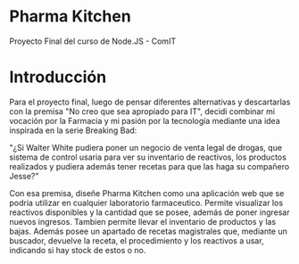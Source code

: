 # Pharma Kitchen
Proyecto Final del curso de Node.JS - ComIT
 
# Introducción
Para el proyecto final, luego de pensar diferentes alternativas y descartarlas con la premisa "No creo que sea apropiado para IT", decidi combinar mi vocación por la Farmacia y mi pasión por la tecnología mediante una idea inspirada en la serie Breaking Bad:

"¿Si Walter White pudiera poner un negocio de venta legal de drogas, que sistema de control usaria para ver su inventario de reactivos, los productos realizados y pudiera además tener recetas para que las haga su compañero Jesse?"

Con esa premisa, diseñe Pharma Kitchen como una aplicación web que se podria utilizar en cualquier laboratorio farmaceutico. 
Permite visualizar los reactivos disponibles y la cantidad que se posee, además de poner ingresar nuevos ingresos. 
Tambien permite llevar el inventario de productos y las bajas.
Además posee un apartado de recetas magistrales que, mediante un buscador, devuelve la receta, el procedimiento y los reactivos a usar, indicando si hay stock de estos o no.
